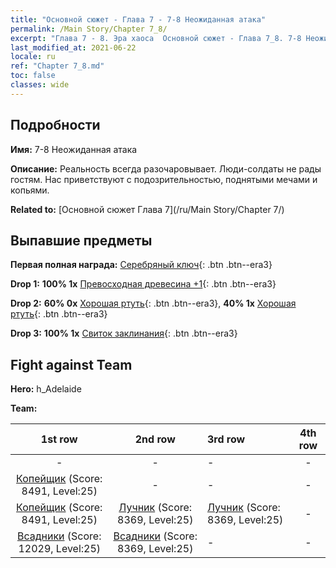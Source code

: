```yaml
---
title: "Основной сюжет - Глава 7 - 7-8 Неожиданная атака"
permalink: /Main Story/Chapter 7_8/
excerpt: "Глава 7 - 8. Эра хаоса  Основной сюжет - Глава 7_8. 7-8 Неожиданная атака"
last_modified_at: 2021-06-22
locale: ru
ref: "Chapter 7_8.md"
toc: false
classes: wide
---
```


## Подробности

 **Имя:** 7-8 Неожиданная атака

 **Описание:** Реальность всегда разочаровывает. Люди-солдаты не рады гостям. Нас приветствуют с подозрительностью, поднятыми мечами и копьями.

 **Related to:** [Основной сюжет Глава 7](/ru/Main Story/Chapter 7/)

## Выпавшие предметы

 **Первая полная награда:** [Серебряный ключ](/ItemsRU/con_693/){: .btn .btn--era3}

 **Drop 1:** **100% 1x** [Превосходная древесина +1](/ItemsRU/mat_20/){: .btn .btn--era3}

 **Drop 2:** **60% 0x** [Хорошая ртуть](/ItemsRU/mat_14/){: .btn .btn--era3}, **40% 1x** [Хорошая ртуть](/ItemsRU/mat_14/){: .btn .btn--era3}

 **Drop 3:** **100% 1x** [Свиток заклинания](/ItemsRU/con_694/){: .btn .btn--era3}


## Fight against Team
 **Hero:** h_Adelaide

 **Team:**


  | 1st row | 2nd row | 3rd row | 4th row |
  |:----:|:----:|:----|:----:|
  | - | - | - | - |
  | [Копейщик](/ru/units/Pikeman/) (Score: 8491, Level:25)  | - | - | - |
  | [Копейщик](/ru/units/Pikeman/) (Score: 8491, Level:25)  | [Лучник](/ru/units/Marksman/) (Score: 8369, Level:25)  | [Лучник](/ru/units/Marksman/) (Score: 8369, Level:25)  | - |
  | [Всадники](/ru/units/Cavalier/) (Score: 12029, Level:25)  | [Всадники](/ru/units/Cavalier/) (Score: 8369, Level:25)  | - | - |


